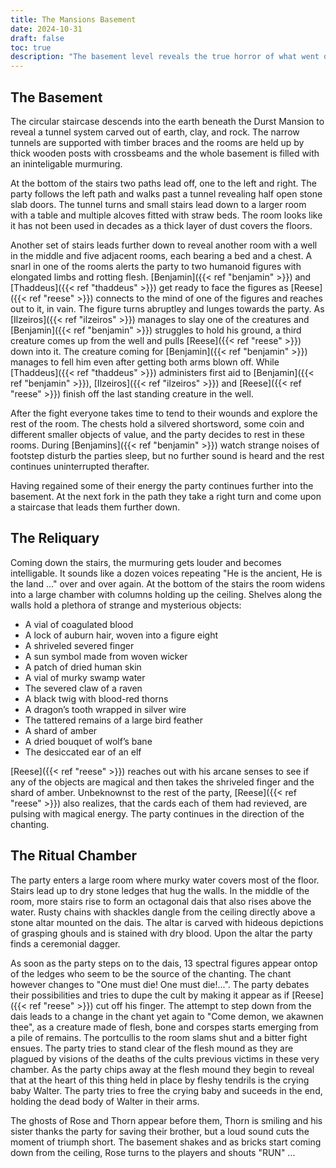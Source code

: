 ```yaml
---
title: The Mansions Basement
date: 2024-10-31
draft: false
toc: true
description: "The basement level reveals the true horror of what went down in the Durst Mansion"
---
```


## The Basement

The circular staircase descends into the earth beneath the Durst Mansion to reveal a tunnel system carved out of earth, clay, and rock. The narrow tunnels are supported with timber braces and the rooms are held up by thick wooden posts with crossbeams and the whole basement is filled with an ininteligable murmuring.

At the bottom of the stairs two paths lead off, one to the left and right. The party follows the left path and walks past a tunnel revealing half open stone slab doors. The tunnel turns and small stairs lead down to a larger room with a table and multiple alcoves fitted with straw beds. The room looks like it has not been used in decades as a thick layer of dust covers the floors. 

Another set of stairs leads further down to reveal another room with a well in the middle and five adjacent rooms, each bearing a bed and a chest. A snarl in one of the rooms alerts the party to two humanoid figures with elongated limbs and rotting flesh. [Benjamin]({{< ref "benjamin" >}}) and [Thaddeus]({{< ref "thaddeus" >}}) get ready to face the figures as [Reese]({{< ref "reese" >}}) connects to the mind of one of the figures and reaches out to it, in vain. The figure turns abruptley and lunges towards the party. As [Ilzeiros]({{< ref "ilzeiros" >}}) manages to slay one of the creatures and [Benjamin]({{< ref "benjamin" >}}) struggles to hold his ground, a third creature comes up from the well and pulls [Reese]({{< ref "reese" >}}) down into it. The creature coming for [Benjamin]({{< ref "benjamin" >}}) manages to fell him even after getting both arms blown off. While [Thaddeus]({{< ref "thaddeus" >}}) administers first aid to [Benjamin]({{< ref "benjamin" >}}), [Ilzeiros]({{< ref "ilzeiros" >}}) and [Reese]({{< ref "reese" >}}) finish off the last standing creature in the well.

After the fight everyone takes time to tend to their wounds and explore the rest of the room. The chests hold a silvered shortsword, some coin and different smaller objects of value, and the party decides to rest in these rooms. During [Benjamins]({{< ref "benjamin" >}}) watch strange noises of footstep disturb the parties sleep, but no further sound is heard and the rest continues uninterrupted therafter.

Having regained some of their energy the party continues further into the basement. At the next fork in the path they take a right turn and come upon a staircase that leads them further down.

## The Reliquary

Coming down the stairs, the murmuring gets louder and becomes intelligable. It sounds like a dozen voices repeating "He is the ancient, He is the land ..." over and over again. At the bottom of the stairs the room widens into a large chamber with columns holding up the ceiling. Shelves along the walls hold a plethora of strange and mysterious objects:
- A vial of coagulated blood
- A lock of auburn hair, woven into a figure eight
- A shriveled severed finger
- A sun symbol made from woven wicker
- A patch of dried human skin
- A vial of murky swamp water
- The severed claw of a raven
- A black twig with blood-red thorns
- A dragon’s tooth wrapped in silver wire
- The tattered remains of a large bird feather
- A shard of amber
- A dried bouquet of wolf’s bane
- The desiccated ear of an elf

[Reese]({{< ref "reese" >}}) reaches out with his arcane senses to see if any of the objects are magical and then takes the shriveled finger and the shard of amber. Unbeknownst to the rest of the party, [Reese]({{< ref "reese" >}}) also realizes, that the cards each of them had revieved, are pulsing with magical energy. The party continues in the direction of the chanting. 

## The Ritual Chamber

The party enters a large room where murky water covers most of the floor. Stairs lead up to dry stone ledges that hug the walls. In the middle of the room, more stairs rise to form an octagonal dais that also rises above the water. Rusty chains with shackles dangle from the ceiling directly above a stone altar mounted on the dais. The altar is carved with hideous depictions of grasping ghouls and is stained with dry blood. Upon the altar the party finds a ceremonial dagger.

As soon as the party steps on to the dais, 13 spectral figures appear ontop of the ledges who seem to be the source of the chanting. The chant however changes to "One must die! One must die!...". The party debates their possibilities and tries to dupe the cult by making it appear as if [Reese]({{< ref "reese" >}}) cut off his finger. The attempt to step down from the dais leads to a change in the chant yet again to "Come demon, we akawnen thee", as a creature made of flesh, bone and corspes starts emerging from a pile of remains. The portcullis to the room slams shut and a bitter fight ensues. The party tries to stand clear of the flesh mound as they are plagued by visions of the deaths of the cults previous victims in these very chamber. As the party chips away at the flesh mound they begin to reveal that at the heart of this thing held in place by fleshy tendrils is the crying baby Walter. The party tries to free the crying baby and suceeds in the end, holding the dead body of Walter in their arms.

The ghosts of Rose and Thorn appear before them, Thorn is smiling and his sister thanks the party for saving their brother, but a loud sound cuts the moment of triumph short. The basement shakes and as bricks start coming down from the ceiling, Rose turns to the players and shouts "RUN" ...
